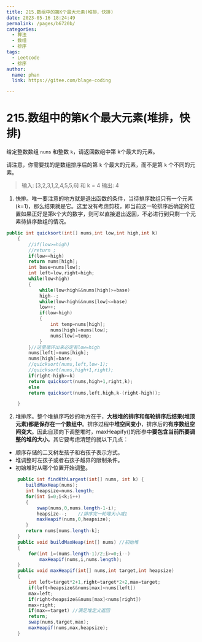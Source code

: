 ```yaml
---
title: 215.数组中的第K个最大元素(堆排，快排)
date: 2023-05-16 18:24:49
permalink: /pages/b6720b/
categories: 
  - 算法
  - 数组
  - 排序
tags: 
  - Leetcode
  - 排序
author: 
  name: phan
  link: https://gitee.com/blage-coding

---
```

# 215.数组中的第K个最大元素(堆排，快排)

给定整数数组 `nums` 和整数 `k`，请返回数组中第 k个最大的元素。

请注意，你需要找的是数组排序后的第 `k` 个最大的元素，而不是第 `k` 个不同的元素。

> 输入: [3,2,3,1,2,4,5,5,6] 和 k = 4
> 输出: 4

1. 快排。唯一要注意的地方就是退出函数的条件，当待排序数组只有一个元素(k=1)，那么结果就是它。这里没有考虑剪枝，即当前这一轮排序后确定的位置如果正好是第k个大的数字，则可以直接退出返回，不必进行到只剩一个元素待排序数组的情况。

```java
public int quicksort(int[] nums,int low,int high,int k)
    {
        //if(low>=high)
        //return ;
        if(low==high)
        return nums[high];
        int base=nums[low];
        int left=low,right=high;
        while(low<high)
        {
            while(low<high&&nums[high]>=base)
            high--;
            while(low<high&&nums[low]<=base)
            low++;
            if(low<high)
            {
                int temp=nums[high];
                nums[high]=nums[low];
                nums[low]=temp;
            }
        }//这里循环出来必定有low=high
        nums[left]=nums[high];
        nums[high]=base;
        //quicksort(nums,left,low-1);
        //quicksort(nums,high+1,right);
        if(right-high>=k)
        return quicksort(nums,high+1,right,k);
        else
        return quicksort(nums,left,high,k-(right-high));

    }
```

2. 堆排序。整个堆排序巧妙的地方在于，**大根堆的排序和每轮排序后结果(堆顶元素)都是保存在一个数组中**。排序过程中**堆空间变小**，排序后的**有序数组空间变大**。因此自顶向下调整堆时，maxHeapify()的形参中**要包含当前所要调整的堆的大小**。其它要考虑清楚的就以下几点：

- 顺序存储的二叉树左孩子和右孩子表示方式。
- 堆调整时左孩子或者右孩子越界的限制条件。
- 初始堆时从哪个位置开始调整。

```java
    public int findKthLargest(int[] nums, int k) {
       buildMaxHeap(nums);
       int heapsize=nums.length;
       for(int i=0;i<k;i++)
       {
           swap(nums,0,nums.length-1-i);
           heapsize--;    //排序完一轮堆大小减1
           maxHeapif(nums,0,heapsize);
       }
       return nums[nums.length-k];     
    }
    public void buildMaxHeap(int[] nums) //初始堆
    {
        for(int i=(nums.length-1)/2;i>=0;i--)
            maxHeapif(nums,i,nums.length);
    }
    public void maxHeapif(int[] nums,int target,int heapsize)
    {
        int left=target*2+1,right=target*2+2,max=target;
        if(left<heapsize&&nums[max]<nums[left])
        max=left;
        if(right<heapsize&&nums[max]<nums[right])
        max=right;
        if(max==target) //满足堆定义返回
        return;
        swap(nums,target,max);
        maxHeapif(nums,max,heapsize);
    }
```

